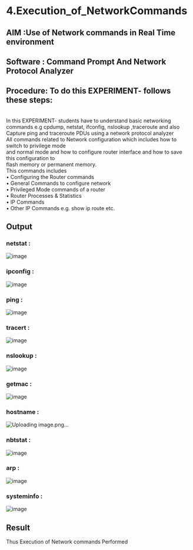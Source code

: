 # 4.Execution_of_NetworkCommands
## AIM :Use of Network commands in Real Time environment
## Software : Command Prompt And Network Protocol Analyzer
## Procedure: To do this EXPERIMENT- follows these steps:
<BR>
In this EXPERIMENT- students have to understand basic networking commands e.g cpdump, netstat, ifconfig, nslookup ,traceroute and also Capture ping and traceroute PDUs using a network protocol analyzer 
<BR>
All commands related to Network configuration which includes how to switch to privilege mode
<BR>
and normal mode and how to configure router interface and how to save this configuration to
<BR>
flash memory or permanent memory.
<BR>
This commands includes
<BR>
• Configuring the Router commands
<BR>
• General Commands to configure network
<BR>
• Privileged Mode commands of a router 
<BR>
• Router Processes & Statistics
<BR>
• IP Commands
<BR>
• Other IP Commands e.g. show ip route etc.
<BR>

## Output
### netstat :
![image](https://github.com/user-attachments/assets/513e7b21-313b-4d4e-a6f6-7ee7950026a1)


### ipconfig :
![image](https://github.com/user-attachments/assets/547ffd1e-03d2-4eaa-a422-fe339a628fe1)


### ping :
![image](https://github.com/user-attachments/assets/7615e6e7-9289-4078-9f14-3db6265ed426)


### tracert :
![image](https://github.com/user-attachments/assets/6c94fd08-6be3-4256-aaa0-80e09ecee1d8)

### nslookup :
![image](https://github.com/user-attachments/assets/5222617f-dbcd-46c6-b214-cf8958ca1fe2)

### getmac :
![image](https://github.com/user-attachments/assets/3737f048-d21d-41a2-9d28-d578f3368520)


### hostname :
![Uploading image.png…]()


### nbtstat :
![image](https://github.com/user-attachments/assets/2858164e-69e8-4655-9ffa-a29e617a990b)


### arp :
![image](https://github.com/user-attachments/assets/11e08c40-40bc-4792-a4df-3fa3c56dcbcd)


### systeminfo :
![image](https://github.com/user-attachments/assets/8fa7c0c2-5969-4879-9139-0633170cb9b5)

## Result
Thus Execution of Network commands Performed 
